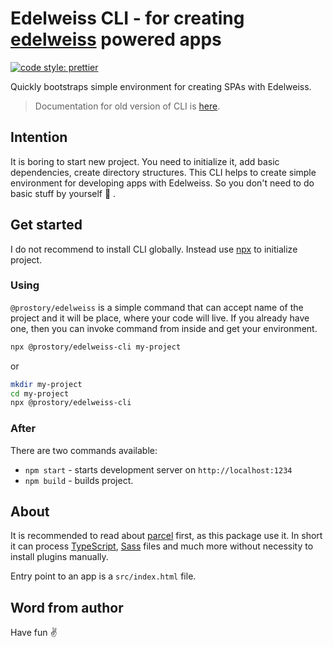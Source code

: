 # Edelweiss CLI - for creating [edelweiss](https://github.com/YevhenKap/edelweiss) powered apps

[![code style: prettier](https://img.shields.io/badge/code_style-prettier-ff69b4.svg?style=flat-square)](https://github.com/prettier/prettier)

Quickly bootstraps simple environment for creating SPAs with Edelweiss.

> Documentation for old version of CLI is [here](https://yevhenkap.github.io/docs-cli).

## Intention

It is boring to start new project. You need to initialize it, add basic dependencies, create directory structures. This CLI helps to create simple environment for developing apps with Edelweiss. So you don't need to do basic stuff by yourself 🕺 .

## Get started

I do not recommend to install CLI globally. Instead use [npx](https://docs.npmjs.com/cli/v7/commands/npx) to initialize project.

### Using

`@prostory/edelweiss` is a simple command that can accept name of the project and it will be place, where your code will live. If you already have one, then you can invoke command from inside and get your environment.

```sh
npx @prostory/edelweiss-cli my-project
```

or

```sh
mkdir my-project
cd my-project
npx @prostory/edelweiss-cli
```

### After

There are two commands available:

- `npm start` - starts development server on `http://localhost:1234`
- `npm build` - builds project.

## About

It is recommended to read about [parcel](https://v2.parceljs.org) first, as this package use it. In short it can process [TypeScript](https://typescriptlang.org), [Sass](https://sass-lang.com) files and much more without necessity to install plugins manually.

Entry point to an app is a `src/index.html` file.

## Word from author

Have fun ✌️
